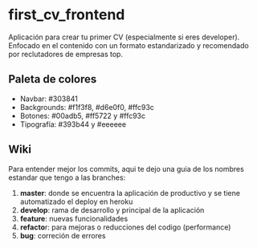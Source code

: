 # first_cv_frontend
Aplicación para crear tu primer CV (especialmente si eres developer). Enfocado en el contenido con un formato estandarizado y recomendado por reclutadores de empresas top.

## Paleta de colores

- Navbar: #303841
- Backgrounds: #f1f3f8, #d6e0f0, #ffc93c
- Botones: #00adb5, #ff5722 y #ffc93c
- Tipografía: #393b44 y #eeeeee

## Wiki

Para entender mejor los commits, aqui te dejo una guia de los nombres estandar que tengo a las branches:
1. **master**: donde se encuentra la aplicación de productivo y se tiene automatizado el deploy en heroku
2. **develop**: rama de desarrollo y principal de la aplicación
3. **feature**: nuevas funcionalidades
4. **refacto**r: para mejoras o reducciones del codigo (performance)
5. **bug**: correción de errores

